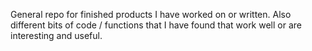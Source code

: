 General repo for finished products I have worked on or written. Also different bits of code / functions that I have found that work well or are interesting and useful. 
